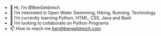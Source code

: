 - 👋 Hi, I’m @BenGeldreich
- 👀 I’m interested in Open Water Swimming, Hiking, Running, Technology 
- 🌱 I’m currently learning Python, HTML, CSS, Java and Bash
- 💞️ I’m looking to collaborate on Python Programs
- 📫 How to reach me ben@bengeldreich.com

<!---
BenGeldreich/BenGeldreich is a ✨ special ✨ repository because its `README.md` (this file) appears on your GitHub profile.
You can click the Preview link to take a look at your changes.
--->
